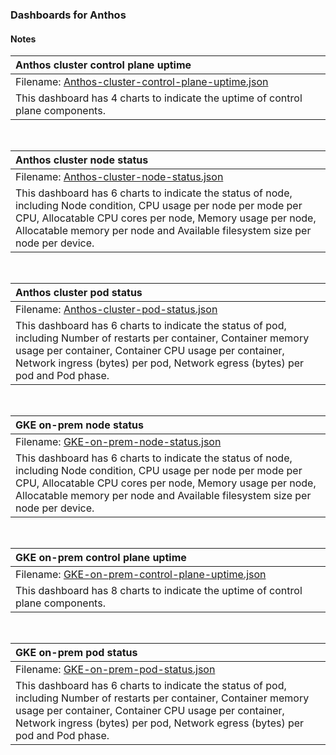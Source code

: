 ### Dashboards for Anthos

#### Notes

|Anthos cluster control plane uptime|
|:---------------------|
|Filename: [Anthos-cluster-control-plane-uptime.json](Anthos-cluster-control-plane-uptime.json)|
|This dashboard has 4 charts to indicate the uptime of control plane components.|

&nbsp;

|Anthos cluster node status|
|:---------------------|
|Filename: [Anthos-cluster-node-status.json](Anthos-cluster-node-status.json)|
|This dashboard has 6 charts to indicate the status of node, including Node condition, CPU usage per node per mode per CPU, Allocatable CPU cores per node, Memory usage per node, Allocatable memory per node and Available filesystem size per node per device.|

&nbsp;

| Anthos cluster pod status                                                                                                                                                                                                                                      |
|:---------------------------------------------------------------------------------------------------------------------------------------------------------------------------------------------------------------------------------------------------------------|
| Filename: [Anthos-cluster-pod-status.json](Anthos-cluster-pod-status.json)                                                                                                                                                                                     |
| This dashboard has 6 charts to indicate the status of pod, including Number of restarts per container, Container memory usage per container, Container CPU usage per container, Network ingress (bytes) per pod, Network egress (bytes) per pod and Pod phase. |

&nbsp;

|GKE on-prem node status|
|:---------------------|
|Filename: [GKE-on-prem-node-status.json](GKE-on-prem-node-status.json)|
|This dashboard has 6 charts to indicate the status of node, including Node condition, CPU usage per node per mode per CPU, Allocatable CPU cores per node, Memory usage per node, Allocatable memory per node and Available filesystem size per node per device.|

&nbsp;

| GKE on-prem control plane uptime                                                         |
|:-----------------------------------------------------------------------------------------|
| Filename: [GKE-on-prem-control-plane-uptime.json](GKE-on-prem-control-plane-uptime.json) |
| This dashboard has 8 charts to indicate the uptime of control plane components.          |

&nbsp;

| GKE on-prem pod status                                                                                                                                                                                                                                         |
|:---------------------------------------------------------------------------------------------------------------------------------------------------------------------------------------------------------------------------------------------------------------|
| Filename: [GKE-on-prem-pod-status.json](GKE-on-prem-pod-status.json)                                                                                                                                                                                           |
| This dashboard has 6 charts to indicate the status of pod, including Number of restarts per container, Container memory usage per container, Container CPU usage per container, Network ingress (bytes) per pod, Network egress (bytes) per pod and Pod phase. |

